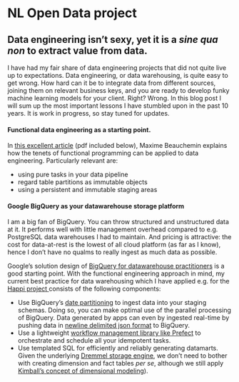 # NL Open Data project

## Data engineering isn’t sexy, yet it is a _sine qua non_ to extract value from data.

I have had my fair share of data engineering projects that did not quite live up to expectations. Data engineering, or data warehousing, is quite easy to get wrong. How hard can it be to integrate data from different sources, joining them on relevant business keys, and you are ready to develop funky machine learning models for your client. Right? Wrong. In this blog post I will sum up the most important lessons I have stumbled upon in the past 10 years. It is work in progress, so stay tuned for updates.

#### Functional data engineering as a starting point.

In [this excellent article](https://medium.com/@maximebeauchemin/functional-data-engineering-a-modern-paradigm-for-batch-data-processing-2327ec32c42a) \(pdf included below\), Maxime Beauchemin explains how the tenets of functional programming can be applied to data engineering. Particularly relevant are:

* using pure tasks in your data pipeline
* regard table partitions as immutable objects
* using a persistent and immutable staging areas

#### Google BigQuery as your datawarehouse storage platform

I am a big fan of BigQuery. You can throw structured and unstructured data at it. It performs well with little management overhead compared to e.g. PostgreSQL data warehouses I had to maintain. And pricing is attractive: the cost for data-at-rest is the lowest of all cloud platform \(as far as I know\), hence I don’t have no qualms to really ingest as much data as possible.

Google’s solution design of [BigQuery for datawarehouse practitioners](https://cloud.google.com/solutions/bigquery-data-warehouse) is a good starting point. With the functional engineering approach in mind, my current best practice for data warehousing which I have applied e.g. for the [Happi project ](https://kapitan.net/2019/12/datalab-voor-de-happi-app-hoe-kunnen-we-waarde-halen-uit-de-data-van-e-health-apps/)consists of the following components:

* Use BigQuery’s [date partitioning](https://cloud.google.com/bigquery/docs/creating-partitioned-tables) to ingest data into your staging schemas. Doing so, you can make optimal use of the parallel processing of BigQuery. Data generated by apps can even by ingested real-time by pushing data in [newline delimited json format](http://ndjson.org/) to BigQuery.
* Use a lightweight [workflow management library like Prefect](https://docs.prefect.io/core/) to orchestrate and schedule all your idempotent tasks.
* Use templated SQL for efficiently and reliably generating datamarts. Given the underlying [Dremmel storage engine](https://static.googleusercontent.com/media/research.google.com/en//pubs/archive/36632.pdf), we don’t need to bother with creating dimension and fact tables _per se_, although we still apply [Kimball’s concept of dimensional modeling](https://www.kimballgroup.com/data-warehouse-business-intelligence-resources/kimball-techniques/dimensional-modeling-techniques/)\).

